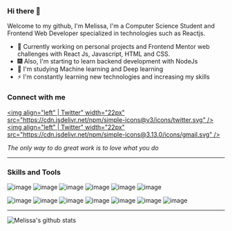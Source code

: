 ### Hi there 👋

Welcome to my github, I'm Melissa, I'm a Computer Science Student and Frontend Web Developer specialized in technologies such as Reactjs.

- 🌱 Currently working on personal projects and Frontend Mentor web challenges with React Js, Javascript, HTML and CSS.
- 🎆 Also, I'm starting to learn backend development with NodeJs
- 🤖 I'm studying Machine learning and Deep learning
- ⚡ I'm constantly learning new technologies and increasing my skills

### Connect with me

[<img align="left" | Twitter" width="22px" src="https://cdn.jsdelivr.net/npm/simple-icons@v3/icons/twitter.svg" />][twitter]
[<img align="left" | Twitter" width="22px" src="https://cdn.jsdelivr.net/npm/simple-icons@3.13.0/icons/gmail.svg" />][gmail]

_The only way to do great work is to love what you do_

<hr />

<h3> Skills and Tools </h3>

![image](https://img.shields.io/badge/HTML5-E34F26?style=for-the-badge&logo=html5&logoColor=white)
![image](https://img.shields.io/badge/CSS3-1572B6?style=for-the-badge&logo=css3&logoColor=white)
![image](https://img.shields.io/badge/JavaScript-F7DF1E?style=for-the-badge&logo=javascript&logoColor=black)
![image](https://img.shields.io/badge/TypeScript-007ACC?style=for-the-badge&logo=typescript&logoColor=white)
![image](https://img.shields.io/badge/React-20232A?style=for-the-badge&logo=react&logoColor=61DAFB)
![image](https://img.shields.io/badge/Python-3776AB?style=for-the-badge&logo=python&logoColor=white)

![image](https://img.shields.io/badge/C%2B%2B-00599C?style=for-the-badge&logo=c%2B%2B&logoColor=white)
![image](https://img.shields.io/badge/Java-ED8B00?style=for-the-badge&logo=java&logoColor=white)
![image](https://img.shields.io/badge/Express.js-000000?style=for-the-badge&logo=express&logoColor=white)
![image](https://img.shields.io/badge/postgres-%23316192.svg?style=for-the-badge&logo=postgresql&logoColor=white)
![image](https://img.shields.io/badge/figma%20-%23F24E1E.svg?&style=for-the-badge&logo=figma&logoColor=white)
![image](https://img.shields.io/badge/latex-%23008080.svg?style=for-the-badge&logo=latex&logoColor=white)
![image](https://img.shields.io/badge/AWS-%23FF9900.svg?style=for-the-badge&logo=amazon-aws&logoColor=white)

<hr />

![Melissa's github stats](https://github-readme-stats.vercel.app/api?username=meliwi&show_icons=true&count_private=true&theme=midnight-purple)

[twitter]: https://twitter.com/MeliwiDev
[gmail]: mailto:melissa.gonzalez@correounivalle.edu.co
